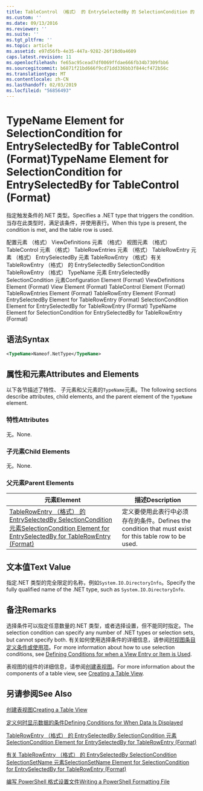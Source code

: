 ```yaml
---
title: TableControl （格式） 的 EntrySelectedBy 的 SelectionCondition 的 TypeName 元素 |Microsoft Docs
ms.custom: ''
ms.date: 09/13/2016
ms.reviewer: ''
ms.suite: ''
ms.tgt_pltfrm: ''
ms.topic: article
ms.assetid: e97d56fb-4e35-447a-9282-26f10d0a4609
caps.latest.revision: 11
ms.openlocfilehash: fe65ac95cead7df0069ffdae666fb34b7309fbb6
ms.sourcegitcommit: b6871f21bd666f9cd71dd336bb3f844cf472b56c
ms.translationtype: MT
ms.contentlocale: zh-CN
ms.lasthandoff: 02/03/2019
ms.locfileid: "56856493"
---
```

# <a name="typename-element-for-selectioncondition-for-entryselectedby-for-tablecontrol-format"></a><span data-ttu-id="5384e-102">TypeName Element for SelectionCondition for EntrySelectedBy for TableControl (Format)</span><span class="sxs-lookup"><span data-stu-id="5384e-102">TypeName Element for SelectionCondition for EntrySelectedBy for TableControl (Format)</span></span>

<span data-ttu-id="5384e-103">指定触发条件的.NET 类型。</span><span class="sxs-lookup"><span data-stu-id="5384e-103">Specifies a .NET type that triggers the condition.</span></span> <span data-ttu-id="5384e-104">当存在此类型时，满足该条件，并使用表行。</span><span class="sxs-lookup"><span data-stu-id="5384e-104">When this type is present, the condition is met, and the table row is used.</span></span>

<span data-ttu-id="5384e-105">配置元素 （格式） ViewDefinitions 元素 （格式） 视图元素 （格式） TableControl 元素 （格式） TableRowEntries 元素 （格式） TableRowEntry 元素 （格式） EntrySelectedBy 元素 TableRowEntry （格式）有关 TableRowEntry （格式） 的 EntrySelectedBy SelectionCondition TableRowEntry （格式） TypeName 元素 EntrySelectedBy SelectionCondition 元素</span><span class="sxs-lookup"><span data-stu-id="5384e-105">Configuration Element (Format) ViewDefinitions Element (Format) View Element (Format) TableControl Element (Format) TableRowEntries Element (Format) TableRowEntry Element (Format) EntrySelectedBy Element for TableRowEntry (Format) SelectionCondition Element for EntrySelectedBy for TableRowEntry (Format) TypeName Element for SelectionCondition for EntrySelectedBy for TableRowEntry (Format)</span></span>

## <a name="syntax"></a><span data-ttu-id="5384e-106">语法</span><span class="sxs-lookup"><span data-stu-id="5384e-106">Syntax</span></span>

```xml
<TypeName>Nameof.NetType</TypeName>
```

## <a name="attributes-and-elements"></a><span data-ttu-id="5384e-107">属性和元素</span><span class="sxs-lookup"><span data-stu-id="5384e-107">Attributes and Elements</span></span>

<span data-ttu-id="5384e-108">以下各节描述了特性、 子元素和父元素的`TypeName`元素。</span><span class="sxs-lookup"><span data-stu-id="5384e-108">The following sections describe attributes, child elements, and the parent element of the `TypeName` element.</span></span>

### <a name="attributes"></a><span data-ttu-id="5384e-109">特性</span><span class="sxs-lookup"><span data-stu-id="5384e-109">Attributes</span></span>

<span data-ttu-id="5384e-110">无。</span><span class="sxs-lookup"><span data-stu-id="5384e-110">None.</span></span>

### <a name="child-elements"></a><span data-ttu-id="5384e-111">子元素</span><span class="sxs-lookup"><span data-stu-id="5384e-111">Child Elements</span></span>

<span data-ttu-id="5384e-112">无。</span><span class="sxs-lookup"><span data-stu-id="5384e-112">None.</span></span>

### <a name="parent-elements"></a><span data-ttu-id="5384e-113">父元素</span><span class="sxs-lookup"><span data-stu-id="5384e-113">Parent Elements</span></span>

|<span data-ttu-id="5384e-114">元素</span><span class="sxs-lookup"><span data-stu-id="5384e-114">Element</span></span>|<span data-ttu-id="5384e-115">描述</span><span class="sxs-lookup"><span data-stu-id="5384e-115">Description</span></span>|
|-------------|-----------------|
|[<span data-ttu-id="5384e-116">TableRowEntry （格式） 的 EntrySelectedBy SelectionCondition 元素</span><span class="sxs-lookup"><span data-stu-id="5384e-116">SelectionCondition Element for EntrySelectedBy for TableRowEntry (Format)</span></span>](./selectioncondition-element-for-entryselectedby-for-tablecontrol-format.md)|<span data-ttu-id="5384e-117">定义要使用此表行中必须存在的条件。</span><span class="sxs-lookup"><span data-stu-id="5384e-117">Defines the condition that must exist for this table row to be used.</span></span>|

## <a name="text-value"></a><span data-ttu-id="5384e-118">文本值</span><span class="sxs-lookup"><span data-stu-id="5384e-118">Text Value</span></span>

<span data-ttu-id="5384e-119">指定.NET 类型的完全限定的名称，例如`System.IO.DirectoryInfo`。</span><span class="sxs-lookup"><span data-stu-id="5384e-119">Specify the fully qualified name of the .NET type, such as `System.IO.DirectoryInfo`.</span></span>

## <a name="remarks"></a><span data-ttu-id="5384e-120">备注</span><span class="sxs-lookup"><span data-stu-id="5384e-120">Remarks</span></span>

<span data-ttu-id="5384e-121">选择条件可以指定任意数量的.NET 类型，或者选择设置，但不能同时指定。</span><span class="sxs-lookup"><span data-stu-id="5384e-121">The selection condition can specify any number of .NET types or selection sets, but cannot specify both.</span></span> <span data-ttu-id="5384e-122">有关如何使用选择条件的详细信息，请参阅[时视图条目定义条件或使用项](./defining-conditions-for-displaying-data.md)。</span><span class="sxs-lookup"><span data-stu-id="5384e-122">For more information about how to use selection conditions, see [Defining Conditions for when a View Entry or Item is Used](./defining-conditions-for-displaying-data.md).</span></span>

<span data-ttu-id="5384e-123">表视图的组件的详细信息，请参阅[创建表视图](./creating-a-table-view.md)。</span><span class="sxs-lookup"><span data-stu-id="5384e-123">For more information about the components of a table view, see [Creating a Table View](./creating-a-table-view.md).</span></span>

## <a name="see-also"></a><span data-ttu-id="5384e-124">另请参阅</span><span class="sxs-lookup"><span data-stu-id="5384e-124">See Also</span></span>

[<span data-ttu-id="5384e-125">创建表视图</span><span class="sxs-lookup"><span data-stu-id="5384e-125">Creating a Table View</span></span>](./creating-a-table-view.md)

[<span data-ttu-id="5384e-126">定义何时显示数据的条件</span><span class="sxs-lookup"><span data-stu-id="5384e-126">Defining Conditions for When Data Is Displayed</span></span>](./defining-conditions-for-displaying-data.md)

[<span data-ttu-id="5384e-127">TableRowEntry （格式） 的 EntrySelectedBy SelectionCondition 元素</span><span class="sxs-lookup"><span data-stu-id="5384e-127">SelectionCondition Element for EntrySelectedBy for TableRowEntry (Format)</span></span>](./selectioncondition-element-for-entryselectedby-for-tablecontrol-format.md)

[<span data-ttu-id="5384e-128">有关 TableRowEntry （格式） 的 EntrySelectedBy SelectionCondition SelectionSetName 元素</span><span class="sxs-lookup"><span data-stu-id="5384e-128">SelectionSetName Element for SelectionCondition for EntrySelectedBy for TableRowEntry (Format)</span></span>](./selectionsetname-element-for-selectioncondition-for-entryselectedby-for-tablecontrol-format.md)

[<span data-ttu-id="5384e-129">编写 PowerShell 格式设置文件</span><span class="sxs-lookup"><span data-stu-id="5384e-129">Writing a PowerShell Formatting File</span></span>](./writing-a-powershell-formatting-file.md)
